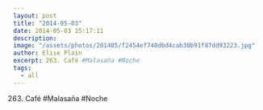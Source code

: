 ```yaml
---
layout: post
title: "2014-05-03"
date: 2014-05-03 15:17:11
description: 
image: "/assets/photos/201405/f2454ef740dbd4cab30b91f87dd93223.jpg"
author: Elise Plain
excerpt: 263. Café #Malasaña #Noche
tags: 
  - all
---
```


263. Café #Malasaña #Noche
<p></p>

